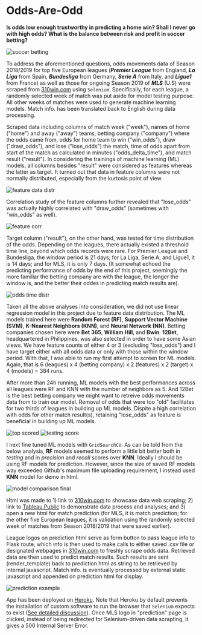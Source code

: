 # Odds-Are-Odd
<p><strong>Is odds low enough trustworthy in predicting a home win? Shall I never go with high odds? What is the balance between risk and profit in soccer betting?</strong><p>
<img src="/static/image/ipynb/soccer_betting.jpg" alt="soccer betting"> 

<p> To address the aforementioned questions, odds movements data of Season 2018/2019 for top five European leagues (<i><strong>Premier League</strong></i> from England, <i><strong>La Liga</strong></i> from Spain, <i><strong>Bundesliga</strong></i> from Germany, <i><strong>Serie A</strong></i> from Italy, and <i><strong>Ligue1</strong></i> from France) as well as those for ongoing Season 2019 of <i><strong>MLS</strong></i> (U.S) were scraped from <a href="http://info.310win.com/cn/League/2018-2019/36.html">310win.com</a> using <code>Selenium</code>. Specifically, for each league, a randomly selected week of match was put aside for model testing purpose. All other weeks of matches were used to generate machine learning models. Match info. has been translated back to English during data processing.<p>

<p> Scraped data including columns of match week ("week"), names of home ("home") and away ("away") teams, betting company ("company") where the odds came from, odds for home team to win ("win_odds"), draw ("draw_odds"), and lose ("lose_odds") the match, time of odds apart from start of the match as calculated in minutes ("odds_delta_time"), and match result ("result"). In considering the trainings of machine learning (ML) models, all columns besides "result" were considered as features whereas the latter as target. It turned out that data in feature columns were not normally distributed, especially from the kurtosis point of view.</p>
<img src="/static/image/ipynb/feature_data_distr.png" alt="feature data distr"> 
<p>Correlation study of the feature columns further revealed that "lose_odds" was actually highly correlated with "draw_odds" (sometimes with "win_odds" as well).<p>
<img src="/static/image/ipynb/feature_corr.png" alt="feature corr">
<p>Target column ("result"), on the other hand, was tested for time distribution of the odds. Depending on the leagues, there actually existed a threshold time line, beyond which odds records were rare. For Premier League and Bundesliga, the window period is 21 days; for La Liga, Serie A, and Ligue1, it is 14 days; and for MLS, it is only 7 days. (It somewhat echoed the predicting performance of odds by the end of this project, seemingly the more familiar the betting company are with the league, the longer the window is, and the better their oddes in predicting match results are).</p>
<img src="/static/image/ipynb/odds_time_distr.png" alt="odds time distr">
<p>Taken all the above analyses into consideration, we did not use linear regression model in this project due to feature data distribution. The ML models trained here were <strong>Random Forest (RF)</strong>, <strong>Support Vector Machine (SVM)</strong>, <strong>K-Nearest Neighbors (KNN)</strong>, and <strong>Neural Network (NN)</strong>. Betting companies chosen here were <strong>Bet 365</strong>, <strong>William Hill</strong>, and <strong>Bwin</strong>. <strong>12Bet</strong>, headquartered in Philippines, was also selected in order to have some Asian views. We have feature counts of either 4 or 3 (excluding "loss_odds") and I have target either with all odds data or only with those within the window period. With that, I was able to run my first attempt to screen for ML models. Again, that is 6 (leagues) x 4 (betting company) x 2 (features) x 2 (target) x 4 (models) = 384 runs.</p>

<p>After more than 24h running, ML models with the best performances across all leagues were RF and KNN with the number of neighbors as 5. And 12Bet is the best betting company we might want to retreive odds movements data from to train our model. Removal of odds that were too "old" facilitates for two thirds of leagues in building up ML models. Dispite a high correlation with odds for other match result(s), retaining "lose_odds" as feature is beneficial in building up ML models.<p>
<img src="/static/image/ipynb/top_scored.png" alt="top scored">
<img src="/static/image/ipynb/testing_score.png" alt="testing score">

<p>I next fine tuned ML models with <code>GridSearchCV</code>. As can be told from the below analysis, <strong>RF</strong> models seemed to perform a little bit better both in <i>testing</i> and in <i>precision</i> and <i>recall</i> scores over <strong>KNN</strong>. Ideally I should be using RF models for prediction. However, since the size of saved RF models way exceeded Github's maximum file uploading requirement, I instead used <strong>KNN</strong> model for demo in html.</p>
<img src="/static/image/ipynb/model_comparison_final.png" alt="model comparison final">

<p>Html was made to 1) link to <a href="http://info.310win.com/cn/League/2018-2019/36.html">310win.com</a> to showcase data web scraping; 2) link to <a href="https://public.tableau.com/profile/lei8768#!/vizhome/odds_data_process/DBMSModels-Final">Tableau Public</a> to demonstrate data process and analyses; and 3) open a new html for match prediction (for MLS, it is match prediction; for the other five European leagues, it is validation using the randomly selected week of matches from Season 2018/2019 that were saved earlier).</p>

<p>League logos on prediction html serve as form button to pass league info to Flask route, which info is then used to make calls to either saved .csv file or designated webpages in <a href="http://info.310win.com/cn/League/2018-2019/36.html">310win.com</a> to freshly scrape odds data. Retrieved data are then used to predict match results. Such results are sent (render_template) back to prediction html as string to be retrieved by internal javascript. Match info. is eventually processed by external static javascript and appended on prediction html for display.</p>
<img src="/static/image/ipynb/prediction_example.png" alt="prediction example">

<p>App has been deployed on <a href="https://oddsodd.herokuapp.com/">Heroku</a>. Note that Heroku by default prevents the installation of custom software to run the browser that <code>Selenium</code> expects to exist (<a href="https://stackoverflow.com/questions/15904035/running-selenium-browser-on-server-flask-python-heroku">See detailed discussion</a>). Once MLS logo in "prediction" page is clicked, instead of being redirected for Selenium-driven data scrapting, it gives a 500 Internal Server Error.<p>
